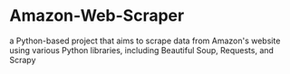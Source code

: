 # Amazon-Web-Scraper
a Python-based project that aims to scrape data from Amazon's website using various Python libraries, including Beautiful Soup, Requests, and Scrapy
